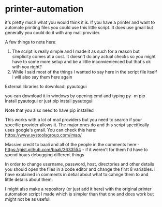 # printer-automation
it's pretty much what you would think it is. If you have a printer and want to automate printing files you could use this little script. It does use gmail but generally you could do it with any mail provider.

A few things to note here:
1. The script is really simple and I made it as such for a reason but simplicity comes at a cost. It doesn't do any actual checks so you might have to some more setup and be a little inconvienienced but that's ok with you right?
2. While I said most of the things I wanted to say here in the script file itself I will also say them here again

External libraries to download:
pyautogui 

you can download it in windows by opening cmd and typing py -m pip install pyautogui or just pip install pyautogui

Note that you also need to have pip installed 


This works with a lot of mail providers but you need to search if your specific provider allows it. The major ones do and this script specifically uses google's gmail.
You can check this here: https://www.systoolsgroup.com/imap/

Massive credit to baali and all of the people in the comments here - https://gist.github.com/baali/2633554 - if it weren't for them I'd have to spend hours debugging different things

In order to change username, password, host, directories and other details you should open the files in a code editor and change the first 8 variables. I have explained in comments in detial about what to cahnge them to and little details about them.


I might also make a repository (or just add it here) with the original printer automation script I made which is simpler than that one and does work but might not be as useful. 
